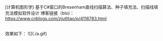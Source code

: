 
[计算机图形学] 基于C#窗口的Bresenham直线扫描算法、种子填充法、扫描线填充法模拟软件设计
博客链接（blo)：https://www.cnblogs.com/zjutlitao/p/4116783.html

</br>
效果如下：
![](./a.gif)
